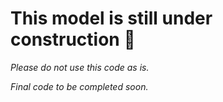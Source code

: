 # This model is still under construction 🚧

_Please do not use this code as is._

_Final code to be completed soon._
